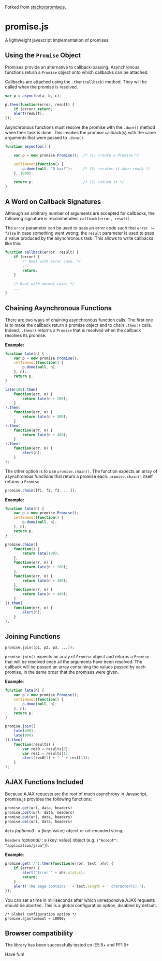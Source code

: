Forked from [stackp/promisejs](https://github.com/stackp/promisejs/tree/2ac90b7c04cf3095d58659649b98d66a3e5ad2f2).

# promise.js

A lightweight javascript implementation of promises.

## Using the `Promise` Object

Promises provide an alternative to callback-passing. Asynchronous functions return a `Promise` object onto which callbacks can be attached.

Callbacks are attached using the `.then(callback)` method. They will be called when the promise is resolved.

```js
var p = asyncfoo(a, b, c);

p.then(function(error, result) {
    if (error) return;
    alert(result);
});
```

Asynchronous functions must resolve the promise with the `.done()` method when their task is done. This invokes the promise callback(s) with the same arguments that were passed to `.done()`.

```js
function asyncfoo() {

    var p = new promise.Promise();  /* (1) create a Promise */

    setTimeout(function() {
        p.done(null, "O hai!");     /* (3) resolve it when ready */
    }, 1000);

    return p;                       /* (2) return it */
}
```

## A Word on Callback Signatures

Although an arbitrary number of arguments are accepted for callbacks, the following signature is recommended: `callback(error, result)`.

The `error` parameter can be used to pass an error code such that `error != false` in case something went wrong; the `result` parameter is used to pass a value produced by the asynchronous task. This allows to write callbacks like this:

```js
function callback(error, result) {
    if (error) {
        /* Deal with error case. */
        ...
        return;
    }
       
    /* Deal with normal case. */
    ...
}
```

## Chaining Asynchronous Functions

There are two ways of chaining asynchronous function calls. The first one is to make the callback return a promise object and to chain `.then()` calls. Indeed, `.then()` returns a `Promise` that is resolved when the callback resolves its promise.

**Example:**

```js
function late(n) {
    var p = new promise.Promise();
    setTimeout(function() {
        p.done(null, n);
    }, n);
    return p;
}

late(100).then(
    function(err, n) {
        return late(n + 200);
    }
).then(
    function(err, n) {
        return late(n + 300);
    }
).then(
    function(err, n) {
        return late(n + 400);
    }
).then(
    function(err, n) {
        alert(n);
    }
);
```

The other option is to use `promise.chain()`. The function expects an array of asynchronous functions that return a promise each. `promise.chain()` itself returns a `Promise`.

```js
promise.chain([f1, f2, f3, ...]);
```

**Example:**

```js
function late(n) {
    var p = new promise.Promise();
    setTimeout(function() {
        p.done(null, n);
    }, n);
    return p;
}

promise.chain([
    function() {
        return late(100);
    },
    function(err, n) {
        return late(n + 200);
    },
    function(err, n) {
        return late(n + 300);
    },
    function(err, n) {
        return late(n + 400);
    }
]).then(
    function(err, n) {
        alert(n);
    }
);
```

## Joining Functions

    promise.join([p1, p2, p3, ...]);

`promise.join()` expects an array of `Promise` object and returns a `Promise` that will be resolved once all the arguments have been resolved. The callback will be passed an array containing the values passed by each promise, in the same order that the promises were given. 

**Example**:

```js
function late(n) {
    var p = new promise.Promise();
    setTimeout(function() {
        p.done(null, n);
    }, n);
    return p;
}

promise.join([
    late(400),
    late(800)
]).then(
    function(results) {
        var res0 = results[0];
        var res1 = results[1];
        alert(res0[1] + " " + res1[1]);
    }
);
```

## AJAX Functions Included

Because AJAX requests are the root of much asynchrony in Javascript, promise.js provides the following functions:

```js
promise.get(url, data, headers)
promise.post(url, data, headers)
promise.put(url, data, headers)
promise.del(url, data, headers)
```

`data` *(optional)* : a {key: value} object or url-encoded string.

`headers` *(optional)* :  a {key: value} object (e.g. `{"Accept": "application/json"}`).

**Example**:

```js
promise.get('/').then(function(error, text, xhr) {
    if (error) {
        alert('Error ' + xhr.status);
        return;
    }
    alert('The page contains ' + text.length + ' character(s).');
});
```

You can set a time in milliseconds after which unresponsive AJAX
requests should be aborted. This is a global configuration option,
disabled by default.

    /* Global configuration option */
    promise.ajaxTimeout = 10000;


## Browser compatibility

The library has been successfully tested on IE5.5+ and FF1.5+


Have fun!

